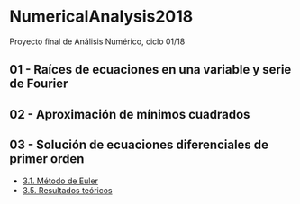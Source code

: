 # NumericalAnalysis2018
Proyecto final de Análisis Numérico, ciclo 01/18

## 01 - Raíces de ecuaciones en una variable y serie de Fourier

## 02 - Aproximación de mínimos cuadrados

## 03 - Solución de ecuaciones diferenciales de primer orden
* [3.1. Método de Euler](https://nbviewer.jupyter.org/github/00251716/NumericalAnalysis2018/blob/master/03-EcuacioneDiferencialesOrdinarias/3.1.M%C3%A9todoDeEuler.ipynb)
* [3.5. Resultados teóricos](https://nbviewer.jupyter.org/github/00251716/NumericalAnalysis2018/blob/master/03-EcuacioneDiferencialesOrdinarias/ResultadosTe%C3%B3ricos.ipynb)

